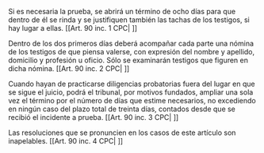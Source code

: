 Si es necesaria la prueba, se abrirá un término de ocho días para que dentro de él se rinda y se justifiquen también las tachas de los testigos, si hay lugar a ellas. [[Art. 90 inc. 1 CPC| ]]

Dentro de los dos primeros días deberá acompañar cada parte una nómina de los testigos de que piensa valerse, con expresión del nombre y apellido, domicilio y profesión u oficio. Sólo se examinarán testigos que figuren en dicha nómina. [[Art. 90 inc. 2 CPC| ]]

Cuando hayan de practicarse diligencias probatorias fuera del lugar en que se sigue el juicio, podrá el tribunal, por motivos fundados, ampliar una sola vez el término por el número de días que estime necesarios, no excediendo en ningún caso del plazo total de treinta días, contados desde que se recibió el incidente a prueba. [[Art. 90 inc. 3 CPC| ]]

Las resoluciones que se pronuncien en los casos de este artículo son inapelables. [[Art. 90 inc. 4 CPC| ]]